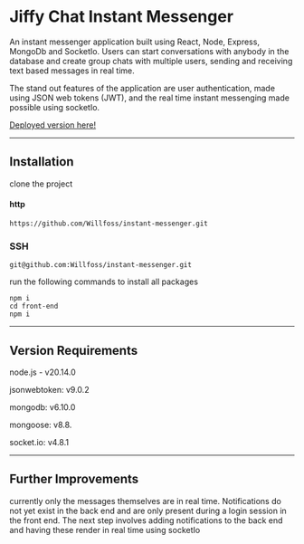 # Jiffy Chat Instant Messenger

An instant messenger application built using React, Node, Express, MongoDb and SocketIo. Users can start conversations with anybody in the database and create group chats with multiple users, sending and receiving text based messages in real time.

The stand out features of the application are user authentication, made using JSON web tokens (JWT), and the real time instant messenging made possible using socketIo.

[Deployed version here!](https://jiffymessenger.netlify.app/)

---

## Installation

clone the project

#### http

    https://github.com/Willfoss/instant-messenger.git

### SSH

    git@github.com:Willfoss/instant-messenger.git

run the following commands to install all packages

    npm i
    cd front-end
    npm i

---

## Version Requirements

node.js - v20.14.0

jsonwebtoken: v9.0.2

mongodb: v6.10.0

mongoose: v8.8.

socket.io: v4.8.1

---

## Further Improvements

currently only the messages themselves are in real time. Notifications do not yet exist in the back end and are only present during a login session in the front end. The next step involves adding notifications to the back end and having these render in real time using socketIo
